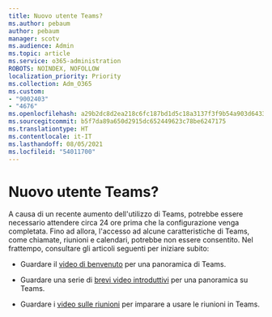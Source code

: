 ```yaml
---
title: Nuovo utente Teams?
ms.author: pebaum
author: pebaum
manager: scotv
ms.audience: Admin
ms.topic: article
ms.service: o365-administration
ROBOTS: NOINDEX, NOFOLLOW
localization_priority: Priority
ms.collection: Adm_O365
ms.custom:
- "9002403"
- "4676"
ms.openlocfilehash: a29b2dc8d2ea218c6fc187bd1d5c18a3137f3f9b54a903d6433063c233f1996c
ms.sourcegitcommit: b5f7da89a650d2915dc652449623c78be6247175
ms.translationtype: HT
ms.contentlocale: it-IT
ms.lasthandoff: 08/05/2021
ms.locfileid: "54011700"
---
```

# <a name="new-to-teams"></a>Nuovo utente Teams?

A causa di un recente aumento dell'utilizzo di Teams, potrebbe essere necessario attendere circa 24 ore prima che la configurazione venga completata. Fino ad allora, l'accesso ad alcune caratteristiche di Teams, come chiamate, riunioni e calendari, potrebbe non essere consentito. Nel frattempo, consultare gli articoli seguenti per iniziare subito: 

- Guardare il [video di benvenuto](https://support.office.com/article/welcome-to-microsoft-teams-b98d533f-118e-4bae-bf44-3df2470c2b12) per una panoramica di Teams.

- Guardare una serie di [brevi video introduttivi](https://support.office.com/article/video-what-is-microsoft-teams-422bf3aa-9ae8-46f1-83a2-e65720e1a34d) per una panoramica su Teams.

- Guardare i [video sulle riunioni](https://support.office.com/article/join-a-teams-meeting-078e9868-f1aa-4414-8bb9-ee88e9236ee4) per imparare a usare le riunioni in Teams.
